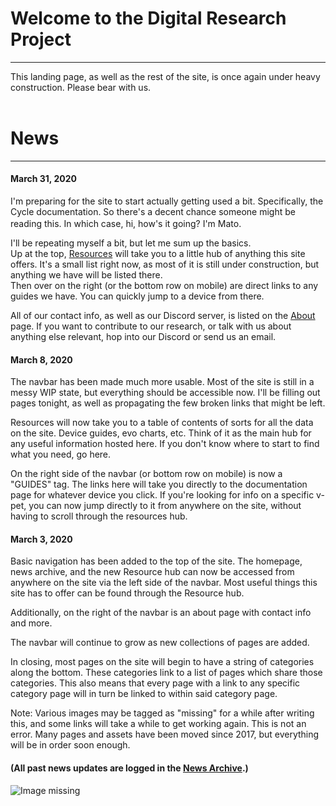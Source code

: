 # Welcome to the Digital Research Project
-----
This landing page, as well as the rest of the site, is once again under heavy construction. Please bear with us.
<br><br>

# News
-----
#### March 31, 2020
I'm preparing for the site to start actually getting used a bit. Specifically, the Cycle documentation. So there's a decent chance someone might be reading this. In which case, hi, how's it going? I'm Mato. <img src="{{site.baseurl}}/hosting/digimon-lcd-colored/aeroveedra.png" width="16" height="16">

I'll be repeating myself a bit, but let me sum up the basics.  
Up at the top, [Resources](resources/hub) will take you to a little hub of anything this site offers. It's a small list right now, as most of it is still under construction, but anything we have will be listed there.  
Then over on the right (or the bottom row on mobile) are direct links to any guides we have. You can quickly jump to a device from there.

All of our contact info, as well as our Discord server, is listed on the [About](about) page. If you want to contribute to our research, or talk with us about anything else relevant, hop into our Discord or send us an email.

#### March 8, 2020
The navbar has been made much more usable. Most of the site is still in a messy WIP state, but everything should be accessible now. I'll be filling out pages tonight, as well as propagating the few broken links that might be left.

Resources will now take you to a table of contents of sorts for all the data on the site. Device guides, evo charts, etc. Think of it as the main hub for any useful information hosted here. If you don't know where to start to find what you need, go here.

On the right side of the navbar (or bottom row on mobile) is now a "GUIDES" tag. The links here will take you directly to the documentation page for whatever device you click. If you're looking for info on a specific v-pet, you can now jump directly to it from anywhere on the site, without having to scroll through the resources hub.

#### March 3, 2020
Basic navigation has been added to the top of the site. The homepage, news archive, and the new Resource hub can now be accessed from anywhere on the site via the left side of the navbar. Most useful things this site has to offer can be found through the Resource hub.

Additionally, on the right of the navbar is an about page with contact info and more.

The navbar will continue to grow as new collections of pages are added.

In closing, most pages on the site will begin to have a string of categories along the bottom. These categories link to a list of pages which share those categories. This also means that every page with a link to any specific category page will in turn be linked to within said category page.

Note: Various images may be tagged as "missing" for a while after writing this, and some links will take a while to get working again. This is not an error. Many pages and assets have been moved since 2017, but everything will be in order soon enough.

#### (All past news updates are logged in the [News Archive](news).)

![Image missing]({{site.baseurl}}/hosting/digimon-lcd-colored/tama4.png)
